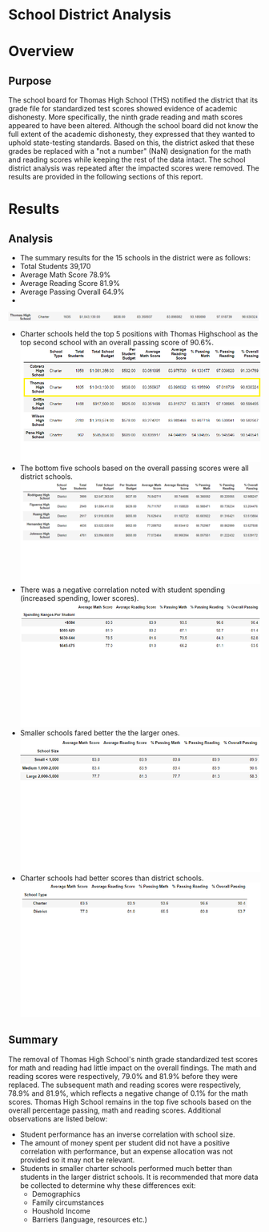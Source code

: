 # School District Analysis
# Overview 
## Purpose
The school board for Thomas High School (THS) notified the district that its grade file for standardized test scores showed evidence of academic dishonesty. More specifically, the ninth grade reading and math scores appeared to have been altered. Although the school board did not know the full extent of the academic dishonesty, they expressed that they wanted to uphold state-testing standards. Based on this, the district asked that these grades be replaced with a "not a number" (NaN) designation for the math and reading scores while keeping the rest of the data intact. The school district analysis was repeated after the impacted scores were removed. The results are provided in the following sections of this report.
# Results
## Analysis 
- The summary results for the 15 schools in the district were as follows:
-	Total Students 39,170
-	Average Math Score 78.9%
-	Average Reading Score 81.9%
-	Average Passing Overall 64.9%
-	
![District_Summary_Results](https://github.com/LleeMcD/School_District_Analysis/blob/main/Resources/PyCitySchools_Challenge_THS_replaced_values_output.PNG)
- Charter schools held the top 5 positions with Thomas Highschool as the top second school with an overall passing score of 90.6%.
![Top_5](https://github.com/LleeMcD/School_District_Analysis/blob/main/Resources/PyCitySchools_Challenge_Top_5.PNG)
- The bottom five schools based on the overall passing scores were all district schools. 
![Bottom_5](https://github.com/LleeMcD/School_District_Analysis/blob/main/Resources/PyCitySchools_Challenge_Bottom_5.PNG)
- There was a negative correlation noted with student spending (increased spending, lower scores).
![Spending_Ranges_per_Student](https://github.com/LleeMcD/School_District_Analysis/blob/main/Resources/Resources/PyCitySchools_Challenge_Student_Spending_Ranges.png)
- Smaller schools fared better the the larger ones.
![School_Size](https://github.com/LleeMcD/School_District_Analysis/blob/main/Resources/PyCitySchools_Challenge_Schools_by_Size.png)
- Charter schools had better scores than district schools.
![Budget_per_School_Type](https://github.com/LleeMcD/School_District_Analysis/blob/main/Resources/PyCitySchools_Challenge_Schools_by_Type.png)
## Summary
The removal of Thomas High School's ninth grade standardized test scores for math and reading had little impact on the overall findings. The math and reading scores were respectively, 79.0% and 81.9% before they were replaced. The subsequent math and reading scores were respectively, 78.9% and 81.9%, which reflects a negative change of 0.1% for the math scores. Thomas High School remains in the top five schools based on the overall percentage passing, math and reading scores. Additional observations are listed below:
- Student performance has an inverse correlation with school size.
- The amount of money spent per student did not have a positive correlation with performance, but an expense allocation was not provided so it may not be relevant.
- Students in smaller charter schools performed much better than students in the larger district schools. It is recommended that more data be collected to determine why these differences exit:
  - Demographics
  - Family circumstances
  - Houshold Income
  - Barriers (language, resources etc.)


